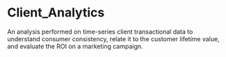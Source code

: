 # Client_Analytics
An analysis performed on time-series client transactional data to understand consumer consistency, relate it to the customer lifetime value, and evaluate the ROI on a marketing campaign. 
